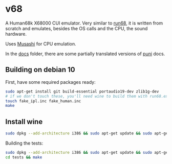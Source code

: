 v68
===

A Human68k X68000 CUI emulator. Very similar to [run68](https://github.com/rururutan/run68), it is written from scratch and emulates, besides the OS calls and the CPU, the sound hardware.

Uses [Musashi](https://github.com/kstenerud/Musashi) for CPU emulation.

In the [docs](docs) folder, there are some partially translated versions of [puni](https://nfggames.com/X68000/index.php/Mirrors/Groundzero%20Organization/x68tools/develop/docs/puni/) docs.

Building on debian 10
---------------------

First, have some required packages ready:

```sh
sudo apt-get install git build-essential portaudio19-dev zlib1g-dev
# if we don't touch these, you'll need wine to build them with run68.exe
touch fake_ipl.inc fake_human.inc
make
```

Install wine
------------

```sh
sudo dpkg --add-architecture i386 && sudo apt-get update && sudo apt-get install wine32
```

Building the tests:

```sh
sudo dpkg --add-architecture i386 && sudo apt-get update && sudo apt-get install wine32
cd tests && make
```
